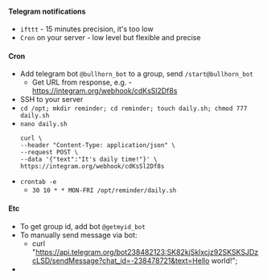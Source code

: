 #### Telegram notifications
* `ifttt` - 15 minutes precision, it's too low
* `Cron` on your server - low level but flexible and precise

#### Cron
* Add telegram bot `@bullhorn_bot` to a group, send `/start@bullhorn_bot`
     * Get URL from response, e.g. - https://integram.org/webhook/cdKsSl2Df8s
* SSH to your server  
* `cd /opt; mkdir reminder; cd reminder; touch daily.sh; chmod 777 daily.sh`
* `nano daily.sh`
    ```
    curl \
    --header "Content-Type: application/json" \
    --request POST \
    --data '{"text":"It's daily time!"}' \
    https://integram.org/webhook/cdKsSl2Df8s
    ```
* `crontab -e`
    * `30 10 * * MON-FRI /opt/reminder/daily.sh`

#### Etc
* To get group id, add bot `@getmyid_bot`
* To manually send message via bot:
    * curl "https://api.telegram.org/bot238482123:SK82kjSklxcjz92SKSKSJDzcLSD/sendMessage?chat_id=-238478721&text=Hello world!";
* 